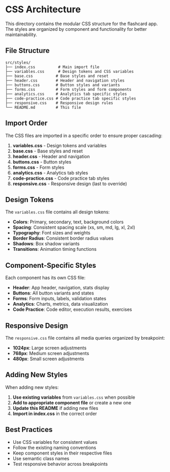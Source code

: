 # CSS Architecture

This directory contains the modular CSS structure for the flashcard app. The styles are organized by component and functionality for better maintainability.

## File Structure

```
src/styles/
├── index.css          # Main import file
├── variables.css      # Design tokens and CSS variables
├── base.css          # Base styles and reset
├── header.css        # Header and navigation styles
├── buttons.css       # Button styles and variants
├── forms.css         # Form styles and form components
├── analytics.css     # Analytics tab specific styles
├── code-practice.css # Code practice tab specific styles
├── responsive.css    # Responsive design rules
└── README.md         # This file
```

## Import Order

The CSS files are imported in a specific order to ensure proper cascading:

1. **variables.css** - Design tokens and variables
2. **base.css** - Base styles and reset
3. **header.css** - Header and navigation
4. **buttons.css** - Button styles
5. **forms.css** - Form styles
6. **analytics.css** - Analytics tab styles
7. **code-practice.css** - Code practice tab styles
8. **responsive.css** - Responsive design (last to override)

## Design Tokens

The `variables.css` file contains all design tokens:

- **Colors**: Primary, secondary, text, background colors
- **Spacing**: Consistent spacing scale (xs, sm, md, lg, xl, 2xl)
- **Typography**: Font sizes and weights
- **Border Radius**: Consistent border radius values
- **Shadows**: Box shadow variants
- **Transitions**: Animation timing functions

## Component-Specific Styles

Each component has its own CSS file:

- **Header**: App header, navigation, stats display
- **Buttons**: All button variants and states
- **Forms**: Form inputs, labels, validation states
- **Analytics**: Charts, metrics, data visualization
- **Code Practice**: Code editor, execution results, exercises

## Responsive Design

The `responsive.css` file contains all media queries organized by breakpoint:

- **1024px**: Large screen adjustments
- **768px**: Medium screen adjustments
- **480px**: Small screen adjustments

## Adding New Styles

When adding new styles:

1. **Use existing variables** from `variables.css` when possible
2. **Add to appropriate component file** or create a new one
3. **Update this README** if adding new files
4. **Import in index.css** in the correct order

## Best Practices

- Use CSS variables for consistent values
- Follow the existing naming conventions
- Keep component styles in their respective files
- Use semantic class names
- Test responsive behavior across breakpoints

